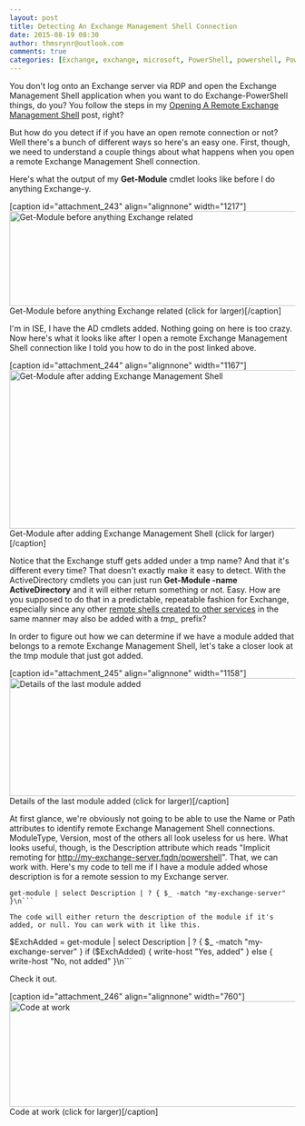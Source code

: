 ```yaml
---
layout: post
title: Detecting An Exchange Management Shell Connection
date: 2015-08-19 08:30
author: thmsrynr@outlook.com
comments: true
categories: [Exchange, exchange, microsoft, PowerShell, powershell, PowerShell ISE, powershell remoting]
---
```

You don't log onto an Exchange server via RDP and open the Exchange Management Shell application when you want to do Exchange-PowerShell things, do you? You follow the steps in my <a href="http://www.workingsysadmin.com/opening-a-remote-exchange-management-shell/" target="_blank">Opening A Remote Exchange Management Shell</a> post, right?

But how do you detect if if you have an open remote connection or not? Well there's a bunch of different ways so here's an easy one. First, though, we need to understand a couple things about what happens when you open a remote Exchange Management Shell connection.

Here's what the output of my <strong>Get-Module</strong> cmdlet looks like before I do anything Exchange-y.

[caption id="attachment_243" align="alignnone" width="1217"]<a href="http://www.workingsysadmin.com/wp-content/uploads/2015/06/6-5-2015-10-07-44-AM.png" target="_blank"><img class="wp-image-243 size-full" src="http://www.workingsysadmin.com/wp-content/uploads/2015/06/6-5-2015-10-07-44-AM.png" alt="Get-Module before anything Exchange related" width="1217" height="167" /></a> Get-Module before anything Exchange related (click for larger)[/caption]

I'm in ISE, I have the AD cmdlets added. Nothing going on here is too crazy. Now here's what it looks like after I open a remote Exchange Management Shell connection like I told you how to do in the post linked above.

[caption id="attachment_244" align="alignnone" width="1167"]<a href="http://www.workingsysadmin.com/wp-content/uploads/2015/06/6-5-2015-10-14-46-AM.png" target="_blank"><img class="wp-image-244 size-full" src="http://www.workingsysadmin.com/wp-content/uploads/2015/06/6-5-2015-10-14-46-AM.png" alt="Get-Module after adding Exchange Management Shell" width="1167" height="279" /></a> Get-Module after adding Exchange Management Shell (click for larger)[/caption]

Notice that the Exchange stuff gets added under a tmp name? And that it's different every time? That doesn't exactly make it easy to detect. With the ActiveDirectory cmdlets you can just run <strong>Get-Module -name ActiveDirectory</strong> and it will either return something or not. Easy. How are you supposed to do that in a predictable, repeatable fashion for Exchange, especially since any other <a href="http://www.workingsysadmin.com/quick-tip-opening-an-exchange-online-protection-shell/" target="_blank">remote shells created to other services</a> in the same manner may also be added with a <em>tmp_</em> prefix?

In order to figure out how we can determine if we have a module added that belongs to a remote Exchange Management Shell, let's take a closer look at the tmp module that just got added.

[caption id="attachment_245" align="alignnone" width="1158"]<a href="http://www.workingsysadmin.com/wp-content/uploads/2015/06/6-5-2015-10-19-22-AM.png" target="_blank"><img class="wp-image-245 size-full" src="http://www.workingsysadmin.com/wp-content/uploads/2015/06/6-5-2015-10-19-22-AM.png" alt="Details of the last module added" width="1158" height="208" /></a> Details of the last module added (click for larger)[/caption]

At first glance, we're obviously not going to be able to use the Name or Path attributes to identify remote Exchange Management Shell connections. ModuleType, Version, most of the others all look useless for us here. What looks useful, though, is the Description attribute which reads "Implicit remoting for http://my-exchange-server.fqdn/powershell". That, we can work with. Here's my code to tell me if I have a module added whose description is for a remote session to my Exchange server.

```
get-module | select Description | ? { $_ -match "my-exchange-server" }\n```

The code will either return the description of the module if it's added, or null. You can work with it like this.

```
$ExchAdded = get-module | select Description | ? { $_ -match "my-exchange-server" }
if ($ExchAdded) { write-host "Yes, added" } else { write-host "No, not added" }\n```

Check it out.

[caption id="attachment_246" align="alignnone" width="760"]<a href="http://www.workingsysadmin.com/wp-content/uploads/2015/06/6-5-2015-10-29-26-AM.png" target="_blank"><img class="wp-image-246 size-full" src="http://www.workingsysadmin.com/wp-content/uploads/2015/06/6-5-2015-10-29-26-AM.png" alt="Code at work" width="760" height="186" /></a> Code at work (click for larger)[/caption]
